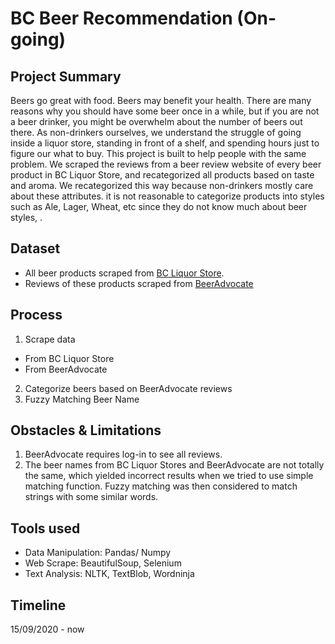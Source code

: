 # BC Beer Recommendation (On-going)

## Project Summary
Beers go great with food. Beers may benefit your health. There are many reasons why you should have some beer once in a while, but if you are not a beer drinker, you might be overwhelm about the number of beers out there. As non-drinkers ourselves, we understand the struggle of going inside a liquor store, standing in front of a shelf, and spending hours just to figure our what to buy. This project is built to help people with the same problem. We scraped the reviews from a beer review website of every beer product in BC Liquor Store, and recategorized all products based on taste and aroma. We recategorized this way because non-drinkers mostly care about these attributes. it is not reasonable to categorize products into styles such as Ale, Lager, Wheat, etc since they do not know much about beer styles, . 

## Dataset
- All beer products scraped from [BC Liquor Store](https://www.bcliquorstores.com/product-catalogue?category=beer&sort=name.raw:asc&page=1).
- Reviews of these products scraped from [BeerAdvocate](https://www.beeradvocate.com/beer)

## Process
1. Scrape data
- From BC Liquor Store
- From BeerAdvocate
2. Categorize beers based on BeerAdvocate reviews
3. Fuzzy Matching Beer Name

## Obstacles & Limitations
1. BeerAdvocate requires log-in to see all reviews. 
2. The beer names from BC Liquor Stores and BeerAdvocate are not totally the same, which yielded incorrect results when we tried to use simple matching function. Fuzzy matching was then considered to match strings with some similar words.  

## Tools used
- Data Manipulation: Pandas/ Numpy
- Web Scrape: BeautifulSoup, Selenium
- Text Analysis: NLTK, TextBlob, Wordninja

## Timeline
15/09/2020 - now
